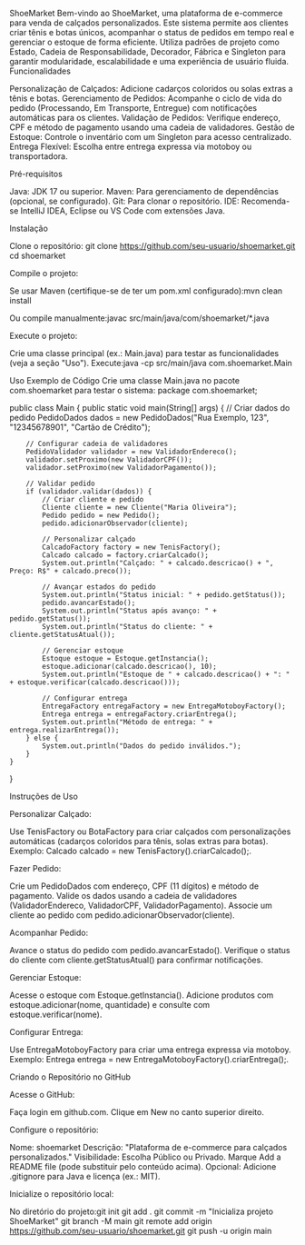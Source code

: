 ShoeMarket
Bem-vindo ao ShoeMarket, uma plataforma de e-commerce para venda de calçados personalizados. Este sistema permite aos clientes criar tênis e botas únicos, acompanhar o status de pedidos em tempo real e gerenciar o estoque de forma eficiente. Utiliza padrões de projeto como Estado, Cadeia de Responsabilidade, Decorador, Fábrica e Singleton para garantir modularidade, escalabilidade e uma experiência de usuário fluida.
Funcionalidades

Personalização de Calçados: Adicione cadarços coloridos ou solas extras a tênis e botas.
Gerenciamento de Pedidos: Acompanhe o ciclo de vida do pedido (Processando, Em Transporte, Entregue) com notificações automáticas para os clientes.
Validação de Pedidos: Verifique endereço, CPF e método de pagamento usando uma cadeia de validadores.
Gestão de Estoque: Controle o inventário com um Singleton para acesso centralizado.
Entrega Flexível: Escolha entre entrega expressa via motoboy ou transportadora.

Pré-requisitos

Java: JDK 17 ou superior.
Maven: Para gerenciamento de dependências (opcional, se configurado).
Git: Para clonar o repositório.
IDE: Recomenda-se IntelliJ IDEA, Eclipse ou VS Code com extensões Java.

Instalação

Clone o repositório:
git clone https://github.com/seu-usuario/shoemarket.git
cd shoemarket


Compile o projeto:

Se usar Maven (certifique-se de ter um pom.xml configurado):mvn clean install


Ou compile manualmente:javac src/main/java/com/shoemarket/*.java




Execute o projeto:

Crie uma classe principal (ex.: Main.java) para testar as funcionalidades (veja a seção "Uso").
Execute:java -cp src/main/java com.shoemarket.Main





Uso
Exemplo de Código
Crie uma classe Main.java no pacote com.shoemarket para testar o sistema:
package com.shoemarket;

public class Main {
    public static void main(String[] args) {
        // Criar dados do pedido
        PedidoDados dados = new PedidoDados("Rua Exemplo, 123", "12345678901", "Cartão de Crédito");

        // Configurar cadeia de validadores
        PedidoValidador validador = new ValidadorEndereco();
        validador.setProximo(new ValidadorCPF());
        validador.setProximo(new ValidadorPagamento());

        // Validar pedido
        if (validador.validar(dados)) {
            // Criar cliente e pedido
            Cliente cliente = new Cliente("Maria Oliveira");
            Pedido pedido = new Pedido();
            pedido.adicionarObservador(cliente);

            // Personalizar calçado
            CalcadoFactory factory = new TenisFactory();
            Calcado calcado = factory.criarCalcado();
            System.out.println("Calçado: " + calcado.descricao() + ", Preço: R$" + calcado.preco());

            // Avançar estados do pedido
            System.out.println("Status inicial: " + pedido.getStatus());
            pedido.avancarEstado();
            System.out.println("Status após avanço: " + pedido.getStatus());
            System.out.println("Status do cliente: " + cliente.getStatusAtual());

            // Gerenciar estoque
            Estoque estoque = Estoque.getInstancia();
            estoque.adicionar(calcado.descricao(), 10);
            System.out.println("Estoque de " + calcado.descricao() + ": " + estoque.verificar(calcado.descricao()));

            // Configurar entrega
            EntregaFactory entregaFactory = new EntregaMotoboyFactory();
            Entrega entrega = entregaFactory.criarEntrega();
            System.out.println("Método de entrega: " + entrega.realizarEntrega());
        } else {
            System.out.println("Dados do pedido inválidos.");
        }
    }
}

Instruções de Uso

Personalizar Calçado:

Use TenisFactory ou BotaFactory para criar calçados com personalizações automáticas (cadarços coloridos para tênis, solas extras para botas).
Exemplo: Calcado calcado = new TenisFactory().criarCalcado();.


Fazer Pedido:

Crie um PedidoDados com endereço, CPF (11 dígitos) e método de pagamento.
Valide os dados usando a cadeia de validadores (ValidadorEndereco, ValidadorCPF, ValidadorPagamento).
Associe um cliente ao pedido com pedido.adicionarObservador(cliente).


Acompanhar Pedido:

Avance o status do pedido com pedido.avancarEstado().
Verifique o status do cliente com cliente.getStatusAtual() para confirmar notificações.


Gerenciar Estoque:

Acesse o estoque com Estoque.getInstancia().
Adicione produtos com estoque.adicionar(nome, quantidade) e consulte com estoque.verificar(nome).


Configurar Entrega:

Use EntregaMotoboyFactory para criar uma entrega expressa via motoboy.
Exemplo: Entrega entrega = new EntregaMotoboyFactory().criarEntrega();.

Criando o Repositório no GitHub

Acesse o GitHub:

Faça login em github.com.
Clique em New no canto superior direito.


Configure o repositório:

Nome: shoemarket
Descrição: "Plataforma de e-commerce para calçados personalizados."
Visibilidade: Escolha Público ou Privado.
Marque Add a README file (pode substituir pelo conteúdo acima).
Opcional: Adicione .gitignore para Java e licença (ex.: MIT).


Inicialize o repositório local:

No diretório do projeto:git init
git add .
git commit -m "Inicializa projeto ShoeMarket"
git branch -M main
git remote add origin https://github.com/seu-usuario/shoemarket.git
git push -u origin main

